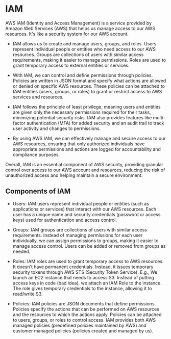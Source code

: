# IAM

AWS IAM (Identity and Access Management) is a service provided by Amazon Web Services (AWS) that helps us manage access to our AWS resources. It's like a security system for our AWS account.

- IAM allows us to create and manage users, groups, and roles. Users represent individual people or entities who need access to our AWS resources. Groups are collections of users with similar access requirements, making it easier to manage permissions. Roles are used to grant temporary access to external entities or services.

- With IAM, we can control and define permissions through policies. Policies are written in JSON format and specify what actions are allowed or denied on specific AWS resources. These policies can be attached to IAM entities (users, groups, or roles) to grant or restrict access to AWS services and resources.

- IAM follows the principle of least privilege, meaning users and entities are given only the necessary permissions required for their tasks, minimizing potential security risks. IAM also provides features like multi-factor authentication (MFA) for added security and an audit trail to track user activity and changes to permissions.

- By using AWS IAM, we can effectively manage and secure access to our AWS resources, ensuring that only authorized individuals have appropriate permissions and actions are logged for accountability and compliance purposes.

Overall, IAM is an essential component of AWS security, providing granular control over access to our AWS account and resources, reducing the risk of unauthorized access and helping maintain a secure environment.

## Components of IAM 

- Users: IAM users represent individual people or entities (such as applications or services) that interact with our AWS resources. Each user has a unique name and security credentials (password or access keys) used for authentication and access control.

- Groups: IAM groups are collections of users with similar access requirements. Instead of managing permissions for each user individually, we can assign permissions to groups, making it easier to manage access control. Users can be added or removed from groups as needed.

- Roles: IAM roles are used to grant temporary access to AWS resources. It doesn’t have permanent credentials. Instead, it issues temporary security tokens through AWS STS (Security Token Service). E.g., We launch an EC2 instance that needs to access S3. Instead of putting access keys in code (bad idea), we attach an IAM Role to the instance. The role gives temporary credentials to the instance, allowing it to read/write S3.

- Policies: IAM policies are JSON documents that define permissions. Policies specify the actions that can be performed on AWS resources and the resources to which the actions apply. Policies can be attached to users, groups, or roles to control access. IAM provides both AWS managed policies (predefined policies maintained by AWS) and customer managed policies (policies created and managed by us).
